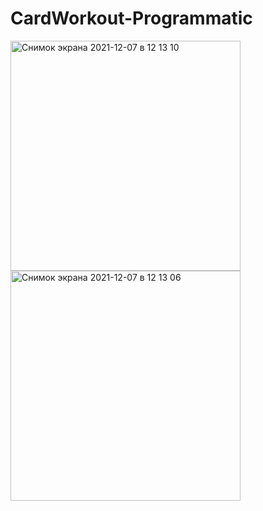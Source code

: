 # CardWorkout-Programmatic
<img width="368" alt="Снимок экрана 2021-12-07 в 12 13 10" src="https://user-images.githubusercontent.com/87028055/145011996-15fe6df7-52c1-4ac5-92eb-fd24976e0317.png">
<img width="368" alt="Снимок экрана 2021-12-07 в 12 13 06" src="https://user-images.githubusercontent.com/87028055/145012014-010a205f-1f98-4ee9-a327-debde49e4b49.png">
